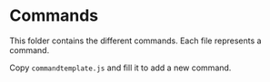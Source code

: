 # Commands

This folder contains the different commands. Each file represents a command.

Copy `commandtemplate.js` and fill it to add a new command.